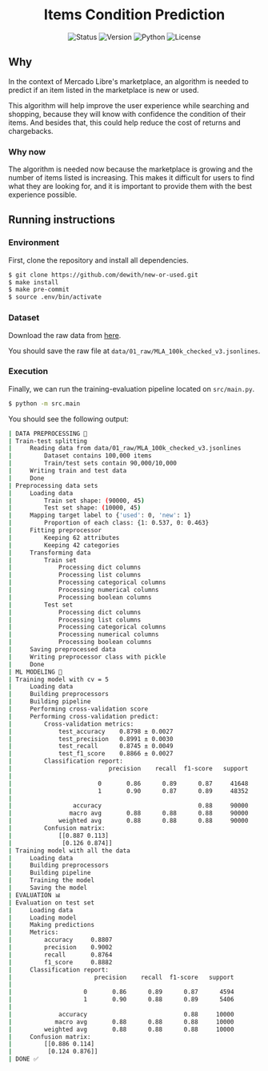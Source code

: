 <h1 align="center">Items Condition Prediction</h1>

<p align="center">
  <img src="https://img.shields.io/badge/Status-In%20Progress-yellow" alt="Status"/>
  <img src="https://img.shields.io/badge/Version-0.1-yellow" alt="Version"/>
  <img src="https://img.shields.io/badge/Python-3.12-yellow" alt="Python"/>
  <img src="https://img.shields.io/badge/License-Apache-yellow" alt="License"/>
</p>

## Why

In the context of Mercado Libre's marketplace, an algorithm is needed to predict if an item listed in the marketplace is new or used.

This algorithm will help improve the user experience while searching and shopping, because they will know with confidence the condition of their items. And besides that, this could help reduce the cost of returns and chargebacks.

### Why now

The algorithm is needed now because the marketplace is growing and the number of items listed is increasing. This makes it difficult for users to find what they are looking for, and it is important to provide them with the best experience possible.

## Running instructions

### Environment

First, clone the repository and install all dependencies.

```bash
$ git clone https://github.com/dewith/new-or-used.git
$ make install
$ make pre-commit
$ source .env/bin/activate
```

### Dataset

Download the raw data from [here](https://drive.google.com/file/d/1Iphj_MD5LJP7pkxYs14wQ3xW38T5DOy0/).

You should save the raw file at `data/01_raw/MLA_100k_checked_v3.jsonlines`.

### Execution

Finally, we can run the training-evaluation pipeline located on `src/main.py`.

```bash
$ python -m src.main
```

You should see the following output:

```bash
| DATA PREPROCESSING 💽
| Train-test splitting
|     Reading data from data/01_raw/MLA_100k_checked_v3.jsonlines
|         Dataset contains 100,000 items
|         Train/test sets contain 90,000/10,000
|     Writing train and test data
|     Done
| Preprocessing data sets
|     Loading data
|         Train set shape: (90000, 45)
|         Test set shape: (10000, 45)
|     Mapping target label to {'used': 0, 'new': 1}
|         Proportion of each class: {1: 0.537, 0: 0.463}
|     Fitting preprocessor
|         Keeping 62 attributes
|         Keeping 42 categories
|     Transforming data
|         Train set
|             Processing dict columns
|             Processing list columns
|             Processing categorical columns
|             Processing numerical columns
|             Processing boolean columns
|         Test set
|             Processing dict columns
|             Processing list columns
|             Processing categorical columns
|             Processing numerical columns
|             Processing boolean columns
|     Saving preprocessed data
|     Writing preprocessor class with pickle
|     Done
| ML MODELING 🤖
| Training model with cv = 5
|     Loading data
|     Building preprocessors
|     Building pipeline
|     Performing cross-validation score
|     Performing cross-validation predict:
|         Cross-validation metrics:
|             test_accuracy    0.8798 ± 0.0027
|             test_precision   0.8991 ± 0.0030
|             test_recall      0.8745 ± 0.0049
|             test_f1_score    0.8866 ± 0.0027
|         Classification report:
|                           precision    recall  f1-score   support
|
|                        0       0.86      0.89      0.87     41648
|                        1       0.90      0.87      0.89     48352
|
|                 accuracy                           0.88     90000
|                macro avg       0.88      0.88      0.88     90000
|             weighted avg       0.88      0.88      0.88     90000
|         Confusion matrix:
|             [[0.887 0.113]
|              [0.126 0.874]]
| Training model with all the data
|     Loading data
|     Building preprocessors
|     Building pipeline
|     Training the model
|     Saving the model
| EVALUATION 📊
| Evaluation on test set
|     Loading data
|     Loading model
|     Making predictions
|     Metrics:
|         accuracy     0.8807
|         precision    0.9002
|         recall       0.8764
|         f1_score     0.8882
|     Classification report:
|                       precision    recall  f1-score   support
|
|                    0       0.86      0.89      0.87      4594
|                    1       0.90      0.88      0.89      5406
|
|             accuracy                           0.88     10000
|            macro avg       0.88      0.88      0.88     10000
|         weighted avg       0.88      0.88      0.88     10000
|     Confusion matrix:
|         [[0.886 0.114]
|          [0.124 0.876]]
| DONE ✅
```
